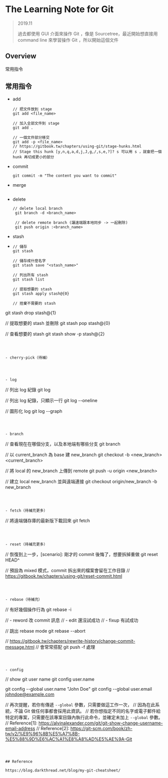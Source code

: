 # The Learning Note for Git

> 2019.11
>
> 過去都使用 GUI 介面來操作 Git ，像是 Sourcetree，最近開始想直接用 command line 來學習操作 Git ，所以開始這個文件



## Overview

常用指令



## 常用指令

- add

  ```
  // 把文件放到 stage
  git add <file_name>
  
  // 加入全部文件到 stage
  git add .
  
  // 一個文件部分移交
  git add -p <file_name>
  // https://gitbook.tw/chapters/using-git/stage-hunks.html
  // Stage this hunk [y,n,q,a,d,j,J,g,/,s,e,?]? s 可以用 s ，就會把一個 hunk 再切成更小的部分
  ```

  

- commit

  ```
  git commit -m "The content you want to commit"
  ```

  

- merge

  ```
  
  ```

  

- delete

  ```
  // delete local branch
   git branch -d <branch_name>
   
   // delete remote branch (讓遠端跟本地同步 -> 一起刪除)
   git push origin :<branch_name>
  ```

  

- stash

- ```
  // 儲存
  git stash
  
  // 儲存成什麼名字
  git stash save "<stash_name>"
  
  // 列出所有 stash
  git stash list
  
  // 提取想要的 stash
  git stash apply stash@{0}
  
  // 捨棄不需要的 stash
git stash drop stash@{1}
  
  // 提取想要的 stash 並刪除
    git stash pop stash@{0}
  
  // 查看想要的 stash
  git stash show -p stash@{2}
  ```



- cherry-pick（待補）

  ```
  
  ```



- log

  ```
  // 列出 log 紀錄
  git log
  
  // 列出 log 紀錄，只顯示一行
  git log --oneline
  
  // 圖形化 log
  git log --graph
  ```



- branch

  ```
  // 查看現在在哪個分支，以及本地端有哪些分支
  git branch
  
  // 以 current_branch 為 base 建 new_branch
  git checkout -b <new_branch> <current_branch>
  
  // 將 local 的 new_branch 上傳到 remote
  git push -u origin <new_branch>
  
  // 建立 local new_branch 並與遠端連接
  git checkout origin/new_branch -b new_branch
  ```



- fetch（待補充更多）

  ```
  // 將遠端儲存庫的最新版下載回來
  git fetch
  ```



- reset（待補充更多）

  ```
  // 恢復到上一步，[scenario]: 剛才的 commit 後悔了，想要拆掉重做
  git reset HEAD^
  
  // 預設為 mixed 模式，commit 拆出來的檔案會留在工作目錄
  // https://gitbook.tw/chapters/using-git/reset-commit.html
  ```



- rebase（待補充）  

  ```
  // 有好幾個操作行為
  git rebase -i 
  
  // - reword 改 commit 訊息
  // - edit 還沒試成功
  // - fixup 有試成功
  
  // 跳出 rebase mode
  git rebase --abort
  
  // https://gitbook.tw/chapters/rewrite-history/change-commit-message.html
  // 會常常搭配 git push -f 處理
  ```



- config

  ```
  // show git user name
  git config user.name
  
  git config --global user.name "John Doe"
  git config --global user.email johndoe@example.com
  
  // 再次提醒，若你有傳遞 `--global` 參數，只需要做這工作一次，
  // 因為在此系統，不論 Git 做任何事都會採用此資訊。
  // 若你想指定不同的名字或電子郵件給特定的專案，只需要在該專案目錄內執行此命令，並確定未加上 `--global` 參數。 
  // Reference[1]: https://alvinalexander.com/git/git-show-change-username-email-address
  // Reference[2]: https://git-scm.com/book/zh-tw/v2/%E9%96%8B%E5%A7%8B-%E5%88%9D%E6%AC%A1%E8%A8%AD%E5%AE%9A-Git
  ```

  

 ## Reference

https://blog.darkthread.net/blog/my-git-cheatsheet/

